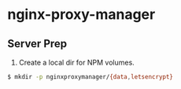 # nginx-proxy-manager

## Server Prep

1. Create a local dir for NPM volumes. 
```bash
$ mkdir -p nginxproxymanager/{data,letsencrypt}
```
